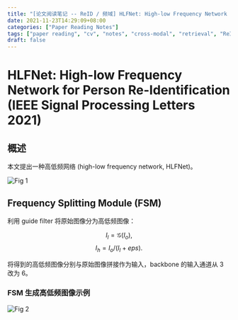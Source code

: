 ```yaml
---
title: "[论文阅读笔记 -- ReID / 频域] HLFNet: High-low Frequency Network for Person ReID (2021)"
date: 2021-11-23T14:29:09+08:00
categories: ["Paper Reading Notes"]
tags: ["paper reading", "cv", "notes", "cross-modal", "retrieval", "ReID", "frequency"]
draft: false
---
```


# HLFNet: High-low Frequency Network for Person Re-Identification (IEEE Signal Processing Letters 2021)

## 概述

本文提出一种高低频网络 (high-low frequency network, HLFNet)。  

![Fig 1](/images/2021/PRN121/1.png)

## Frequency Splitting Module (FSM)

利用 guide filter 将原始图像分为高低频图像：  

$$I_{l} = \mathcal{G}(I_{o}),$$
$$I_{h} = I_{o} / (I_{l} + eps).$$

将得到的高低频图像分别与原始图像拼接作为输入，backbone 的输入通道从 3 改为 6。  

### FSM 生成高低频图像示例
![Fig 2](/images/2021/PRN121/2.png)
